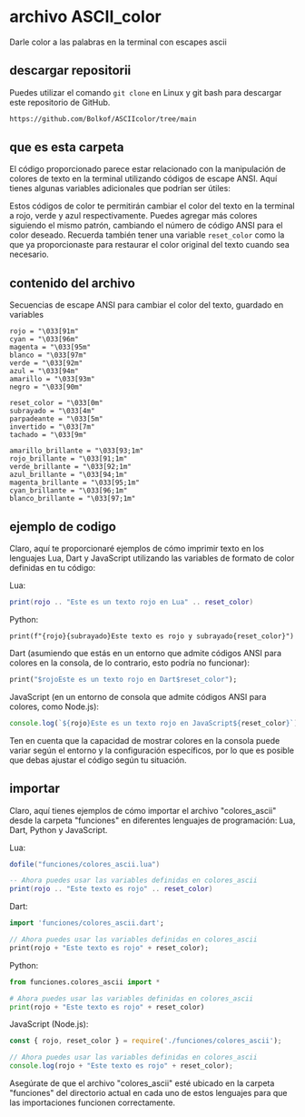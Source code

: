 # archivo ASCII_color
Darle color a las palabras en la terminal con escapes ascii

## descargar repositorii

Puedes utilizar el comando `git clone` en Linux y git bash para descargar este repositorio de GitHub.

```bash
https://github.com/Bolkof/ASCIIcolor/tree/main
```

## que es esta carpeta

El código proporcionado parece estar relacionado con la manipulación de colores de texto en la terminal utilizando códigos de escape ANSI. Aquí tienes algunas variables adicionales que podrían ser útiles:

Estos códigos de color te permitirán cambiar el color del texto en la terminal a rojo, verde y azul respectivamente. Puedes agregar más colores siguiendo el mismo patrón, cambiando el número de código ANSI para el color deseado. Recuerda también tener una variable `reset_color` como la que ya proporcionaste para restaurar el color original del texto cuando sea necesario.

## contenido del archivo

Secuencias de escape ANSI para cambiar el color del texto, guardado en variables

```
rojo = "\033[91m"
cyan = "\033[96m"
magenta = "\033[95m"
blanco = "\033[97m"
verde = "\033[92m"
azul = "\033[94m"
amarillo = "\033[93m"
negro = "\033[90m"

reset_color = "\033[0m"
subrayado = "\033[4m"
parpadeante = "\033[5m"
invertido = "\033[7m"
tachado = "\033[9m"

amarillo_brillante = "\033[93;1m"
rojo_brillante = "\033[91;1m"
verde_brillante = "\033[92;1m"
azul_brillante = "\033[94;1m"
magenta_brillante = "\033[95;1m"
cyan_brillante = "\033[96;1m"
blanco_brillante = "\033[97;1m"
```




## ejemplo de codigo
Claro, aquí te proporcionaré ejemplos de cómo imprimir texto en los lenguajes Lua, Dart y JavaScript utilizando las variables de formato de color definidas en tu código:

Lua:
```lua
print(rojo .. "Este es un texto rojo en Lua" .. reset_color)
```

Python:
```
print(f"{rojo}{subrayado}Este texto es rojo y subrayado{reset_color}")
```

Dart (asumiendo que estás en un entorno que admite códigos ANSI para colores en la consola, de lo contrario, esto podría no funcionar):
```dart
print("$rojoEste es un texto rojo en Dart$reset_color");
```

JavaScript (en un entorno de consola que admite códigos ANSI para colores, como Node.js):
```javascript
console.log(`${rojo}Este es un texto rojo en JavaScript${reset_color}`);
```

Ten en cuenta que la capacidad de mostrar colores en la consola puede variar según el entorno y la configuración específicos, por lo que es posible que debas ajustar el código según tu situación.

## importar
Claro, aquí tienes ejemplos de cómo importar el archivo "colores_ascii" desde la carpeta "funciones" en diferentes lenguajes de programación: Lua, Dart, Python y JavaScript.

Lua:
```lua
dofile("funciones/colores_ascii.lua")

-- Ahora puedes usar las variables definidas en colores_ascii
print(rojo .. "Este texto es rojo" .. reset_color)
```

Dart:
```dart
import 'funciones/colores_ascii.dart';

// Ahora puedes usar las variables definidas en colores_ascii
print(rojo + "Este texto es rojo" + reset_color);
```

Python:
```python
from funciones.colores_ascii import *

# Ahora puedes usar las variables definidas en colores_ascii
print(rojo + "Este texto es rojo" + reset_color)
```

JavaScript (Node.js):
```javascript
const { rojo, reset_color } = require('./funciones/colores_ascii');

// Ahora puedes usar las variables definidas en colores_ascii
console.log(rojo + "Este texto es rojo" + reset_color);
```

Asegúrate de que el archivo "colores_ascii" esté ubicado en la carpeta "funciones" del directorio actual en cada uno de estos lenguajes para que las importaciones funcionen correctamente.
